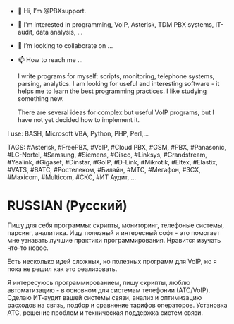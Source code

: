 - 👋 Hi, I’m @PBXsupport. 
- 👀 I'm interested in programming, VoIP, Asterisk, TDM PBX systems, IT-audit, data analysis, ...
- 💞️ I’m looking to collaborate on ...
- 📫 How to reach me ...


  I write programs for myself: scripts, monitoring, telephone systems, parsing, analytics.
I am looking for useful and interesting software - it helps me to learn the best programming practices.
I like studying something new.

  There are several ideas for complex but useful VoIP programs, but I have not yet decided how to implement it.
 
I use: BASH, Microsoft VBA, Python, PHP, Perl,...

TAGS: #Asterisk, #FreePBX, #VoIP, #Cloud PBX, #GSM, #PBX, #Panasonic, #LG-Nortel, #Samsung, #Siemens, #Cisco, #Linksys, #Grandstream, #Yealink, #Gigaset, #Dinstar, #GoIP, #D-Link, #Mikrotik, #Eltex, #Elastix, #VATS, #ВАТС, #Ростелеком, #Билайн, #МТС, #Мегафон, #3CX, #Maxicom, #Multicom, #СКС, #ИТ Аудит, ...

RUSSIAN (Русский)
=================

 Пишу для себя программы: cкрипты, мониторинг, телефоные системы, парсинг, аналитика.
Ищу полезный и интересный софт - это помогает мне узнавать лучшие практики программирования. 
Нравится изучать что-то новое.

 Есть несколько идей сложных, но полезных программ для VoIP, но я пока не решил как это реализовать.

Я интересуюсь программированием, пишу скрипты, люблю автоматизацию - в основном для системам телефонии (АТС/VoIP).
Сделаю ИТ-аудит вашей системы связи, анализ и оптимизацию расходов на связь, подбор и сравнение тарифов операторов.
Установка АТС, решение проблем и техническая поддержка систем связи.


<!---
PBXsupport/PBXsupport is a ✨ special ✨ repository because its `README.md` (this file) appears on your GitHub profile.
You can click the Preview link to take a look at your changes.
--->
